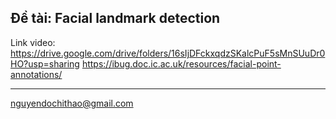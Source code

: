 Đề tài: Facial landmark detection
--

Link video: https://drive.google.com/drive/folders/16sIjDFckxqdzSKalcPuF5sMnSUuDr0HO?usp=sharing 
https://ibug.doc.ic.ac.uk/resources/facial-point-annotations/

-------------------------------------------------------------------------------------
nguyendochithao@gmail.com
